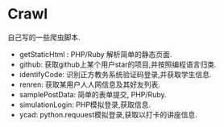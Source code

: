 Crawl
===

自己写的一些爬虫脚本.

- getStaticHtml : PHP/Ruby 解析简单的静态页面.
- github: 获取github上某个用户star的项目,并按照编程语言归类.
- identifyCode: 识别正方教务系统验证码登录,并获取学生信息.
- renren: 获取某用户人人网信息及其好友列表.
- samplePostData: 简单的表单提交, PHP/Ruby.
- simulationLogin: PHP模拟登录,获取信息.
- ycad: python.requuest模拟登录,获取以打卡的讲座信息.


